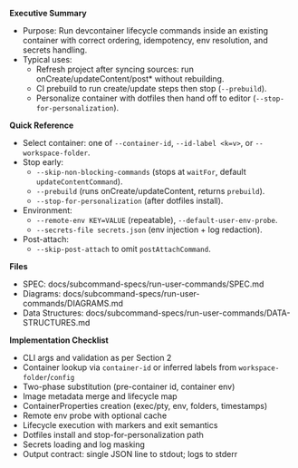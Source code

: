 **Executive Summary**
- Purpose: Run devcontainer lifecycle commands inside an existing container with correct ordering, idempotency, env resolution, and secrets handling.
- Typical uses:
  - Refresh project after syncing sources: run onCreate/updateContent/post* without rebuilding.
  - CI prebuild to run create/update steps then stop (`--prebuild`).
  - Personalize container with dotfiles then hand off to editor (`--stop-for-personalization`).

**Quick Reference**
- Select container: one of `--container-id`, `--id-label <k=v>`, or `--workspace-folder`.
- Stop early:
  - `--skip-non-blocking-commands` (stops at `waitFor`, default `updateContentCommand`).
  - `--prebuild` (runs onCreate/updateContent, returns `prebuild`).
  - `--stop-for-personalization` (after dotfiles install).
- Environment:
  - `--remote-env KEY=VALUE` (repeatable), `--default-user-env-probe`.
  - `--secrets-file secrets.json` (env injection + log redaction).
- Post-attach:
  - `--skip-post-attach` to omit `postAttachCommand`.

**Files**
- SPEC: docs/subcommand-specs/run-user-commands/SPEC.md
- Diagrams: docs/subcommand-specs/run-user-commands/DIAGRAMS.md
- Data Structures: docs/subcommand-specs/run-user-commands/DATA-STRUCTURES.md

**Implementation Checklist**
- CLI args and validation as per Section 2
- Container lookup via `container-id` or inferred labels from `workspace-folder`/`config`
- Two-phase substitution (pre-container id, container env)
- Image metadata merge and lifecycle map
- ContainerProperties creation (exec/pty, env, folders, timestamps)
- Remote env probe with optional cache
- Lifecycle execution with markers and exit semantics
- Dotfiles install and stop-for-personalization path
- Secrets loading and log masking
- Output contract: single JSON line to stdout; logs to stderr


